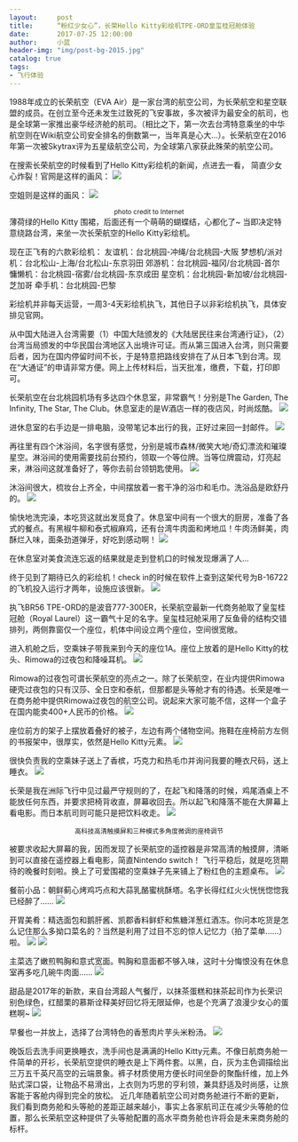 ```yaml
---
layout:     post
title:      “粉红少女心”，长荣Hello Kitty彩绘机TPE-ORD皇玺桂冠舱体验
date:       2017-07-25 12:00:00
author:     小蓝
header-img: "img/post-bg-2015.jpg"
catalog: true
tags:
- 飞行体验
---
```

1988年成立的长荣航空（EVA Air）是一家台湾的航空公司，为长荣航空和星空联盟的成员。在创立至今还未发生过致死的飞安事故，多次被评为最安全的航司，也是全球第一家推出豪华经济舱的航司。（相比之下，第一次去台湾特意乘坐的中华航空则在Wiki航空公司安全排名的倒数第一，当年真是心大…）。长荣航空在2016年第一次被Skytrax评为五星级航空公司，为全球第八家获此殊荣的航空公司。

在搜索长荣航空的时候看到了Hello Kitty彩绘机的新闻，点进去一看， 简直少女心炸裂！官网是这样的画风：
![](http://ou5i4urqa.bkt.clouddn.com/Hellokitty/FullSizeRender%2043.jpg)


空姐则是这样的画风：
![](http://ou5i4urqa.bkt.clouddn.com/Hellokitty/FullSizeRender%2044.jpg)


<center><small> photo credit to Internet</small></center> 
薄荷绿的Hello Kitty 围裙，后面还有一个萌萌的蝴蝶结，心都化了~
当即决定特意绕路台湾，来坐一次长荣航空的Hello Kitty彩绘机。

现在正飞有的六款彩绘机：
友谊机：台北桃园-冲绳/台北桃园-大阪
梦想机/派对机：台北松山-上海/台北松山-东京羽田
郊游机：台北桃园-福冈/台北桃园-首尔
慵懒机：台北桃园-宿雾/台北桃园-东京成田
星空机：台北桃园-新加坡/台北桃园-芝加哥
牵手机：台北桃园-巴黎

彩绘机并非每天运营，一周3-4天彩绘机执飞，其他日子以非彩绘机执飞，具体安排见官网。

从中国大陆进入台湾需要（1）中国大陆颁发的《大陆居民往来台湾通行证》，（2）台湾当局颁发的中华民国台湾地区入出境许可证。而从第三国进入台湾，则只需要后者，因为在国内停留时间不长，于是特意把路线安排在了从日本飞到台湾。现在“大通证”的申请非常方便。网上上传材料后，当天批准，缴费，下载，打印即可。

长荣航空在台北桃园机场有多达四个休息室，非常霸气！分别是The Garden, The Infinity, The Star, The Club。休息室走的是W酒店一样的夜店风，时尚炫酷。
![](http://ou5i4urqa.bkt.clouddn.com/Hellokitty/FullSizeRender%2049.jpg)




进休息室的右手边是一排电脑，没带笔记本出行的我，正好过来回一封邮件。
![](http://ou5i4urqa.bkt.clouddn.com/Hellokitty/IMG_25B4B9FA0F36-1.jpg)



再往里有四个沐浴间，名字很有感觉，分别是城市森林/微笑大地/奇幻漂流和璀璨星空。淋浴间的使用需要找前台预约，领取一个等位牌。当等位牌震动，灯亮起来，淋浴间这就准备好了，等你去前台领钥匙使用。
![](http://ou5i4urqa.bkt.clouddn.com/Hellokitty/FullSizeRender%2052.jpg)



沐浴间很大，梳妆台上齐全，中间摆放着一套干净的浴巾和毛巾。洗浴品是欧舒丹的。
![](http://ou5i4urqa.bkt.clouddn.com/Hellokitty/FullSizeRender%2051.jpg)



愉快地洗完澡，本吃货这就出发觅食了。休息室中间有一个很大的厨房，准备了各式的餐点。有黑椒牛柳和泰式椒麻鸡，还有台湾牛肉面和烤地瓜！牛肉汤鲜美，肉酥烂入味，面条劲道弹牙，好吃到感动啊！
![](http://ou5i4urqa.bkt.clouddn.com/Hellokitty/FullSizeRender%2050.jpg)



在休息室对美食流连忘返的结果就是走到登机口的时候发现爆满了人…

终于见到了期待已久的彩绘机！check in的时候在软件上查到这架代号为B-16722的飞机投入运行才两年，设施应该很新。
![](http://ou5i4urqa.bkt.clouddn.com/Hellokitty/IMG_4348.jpg)



执飞BR56 TPE-ORD的是波音777-300ER，长荣航空最新一代商务舱取了皇玺桂冠舱（Royal Laurel）这一霸气十足的名字。皇玺桂冠舱采用了反鱼骨的结构交错排列，两侧靠窗仅一个座位，机体中间设立两个座位，空间很宽敞。

进入机舱之后，空乘妹子带我来到今天的座位1A。座位上放着的是Hello Kitty的枕头、Rimowa的过夜包和降噪耳机。
![](http://ou5i4urqa.bkt.clouddn.com/Hellokitty/IMG_4367.jpg)



Rimowa的过夜包可谓长荣航空的亮点之一。除了长荣航空，在业内提供Rimowa硬壳过夜包的只有汉莎、全日空和泰航，但那都是头等舱才有的待遇。长荣是唯一在商务舱中提供Rimowa过夜包的航空公司。说起来大家可能不信，这样一个盒子在国内能卖400+人民币的价格。
![](http://ou5i4urqa.bkt.clouddn.com/Hellokitty/FullSizeRender%2042.jpg)



座位前方的架子上摆放着叠好的被子，左边有两个储物空间。拖鞋在座椅前方左侧的书报架中，很厚实，依然是Hello Kitty元素。
![](http://ou5i4urqa.bkt.clouddn.com/Hellokitty/IMG_95573F2E1B19-1.jpg)



很快负责我的空乘妹子送上了香槟，巧克力和热毛巾并询问我要的睡衣尺码，送上睡衣。
![](http://ou5i4urqa.bkt.clouddn.com/Hellokitty/FullSizeRender%2053.jpg)



长荣是我在洲际飞行中见过最严守规则的了，在起飞和降落的时候，鸡尾酒桌上不能放任何东西，并要求把椅背收直，屏幕收回去。所以起飞和降落不能在大屏幕上看电影。而日本航司则可能只是把饮料收走。
![](http://ou5i4urqa.bkt.clouddn.com/Hellokitty/IMG_546154439A83-1.jpg)


<center><small>高科技高清触摸屏和三种模式多角度微调的座椅调节</small></center>

被要求收起大屏幕的我，因而发现了长荣航空的遥控器是非常高清的触摸屏，清晰到可以直接在遥控器上看电影，简直Nintendo switch！
飞行平稳后，就是吃货期待的晚餐时刻啦。换上了可爱围裙的空乘妹子先来铺上了粉红色的主题桌布。
![](http://ou5i4urqa.bkt.clouddn.com/Hellokitty/IMG_6501FDCF4909-1.jpg)




餐前小品：朝鲜蓟心烤鸡巧点和大蒜乳酪蜜桃酥塔。名字长得红红火火恍恍惚惚我已经醉了……
![](http://ou5i4urqa.bkt.clouddn.com/Hellokitty/IMG_824CA1C4AE17-1.jpg)



开胃美肴：精选面包和鹅肝酱、凯郡香料鲜虾和焦糖洋葱红酒冻。你问本吃货是怎么记住那么多拗口菜名的？当然是利用了过目不忘的惊人记忆力（拍了菜单……）啦。
![](http://ou5i4urqa.bkt.clouddn.com/Hellokitty/FullSizeRender%2054.jpg)
![](http://ou5i4urqa.bkt.clouddn.com/Hellokitty/IMG_B38ACFB3998A-1.jpg)





主菜选了嫩煎鸭胸和意式宽面。鸭胸和意面都不够入味，这时十分悔恨没有在休息室再多吃几碗牛肉面……
![](http://ou5i4urqa.bkt.clouddn.com/Hellokitty/IMG_4363%202.jpg)



甜品是2017年的新款，来自台湾超人气餐厅，以抹茶蛋糕和抹茶起司作为长荣识别色绿色，红醋栗的慕斯诠释美好回忆将无限延伸，也是个充满了浪漫少女心的蛋糕啊~
![](http://ou5i4urqa.bkt.clouddn.com/Hellokitty/IMG_19B062E764E8-1.jpg)



早餐也一并放上，选择了台湾特色的香葱肉片芋头米粉汤。
![](http://ou5i4urqa.bkt.clouddn.com/Hellokitty/FullSizeRender%2055.jpg)



晚饭后去洗手间更换睡衣，洗手间也是满满的Hello Kitty元素。不像日航商务舱一件简单的开衫，长荣航空提供的睡衣是上下两件套。以黑，白，灰为主色调描绘出三万五千英尺高空的云端景象。裤子材质使用方便长时间坐卧的聚酯纤维，加上外贴式深口袋，让物品不易滑出，上衣则为巧思的亨利领，兼具舒适及时尚感，让旅客能于客舱内得到完全的放松。
近几年随着航空公司对商务舱进行不断的更新，我们看到商务舱和头等舱的差距正越来越小，事实上各家航司正在减少头等舱的位置，那么长荣航空这种提供了头等舱配置的高水平商务舱也许将会是未来商务舱的标杆。


